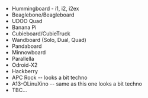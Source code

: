 * Hummingboard - i1, i2, i2ex
* Beaglebone/Beagleboard
* UDOO Quad
* Banana Pi
* Cubieboard/CubieTruck
* Wandboard (Solo, Dual, Quad)
* Pandaboard
* Minnowboard
* Parallella
* Odroid-X2
* Hackberry
* APC Rock -- looks a bit techno
* A13-OLinuXino -- same as this one looks a bit techno
* TBC...
